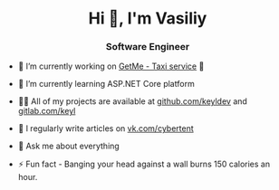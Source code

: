 <h1 align="center">Hi 👋, I'm Vasiliy</h1>
<h3 align="center">Software Engineer</h3>

- 🔭 I’m currently working on [GetMe - Taxi service](https://github.com/keyldev/GetMeThere) 🚖

- 🌱 I’m currently learning ASP.NET Core platform

- 👨‍💻 All of my projects are available at [github.com/keyldev](https://github.com/keyldev) and [gitlab.com/keyl](https://gitlab.com/keyl)

- 📝 I regularly write articles on [vk.com/cybertent](vk.com/cybertent)

- 💬 Ask me about everything


- ⚡ Fun fact -  Banging your head against a wall burns 150 calories an hour.
